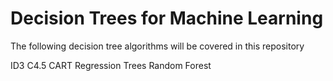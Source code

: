 # Decision Trees for Machine Learning

The following decision tree algorithms will be covered in this repository

ID3
C4.5
CART
Regression Trees
Random Forest
